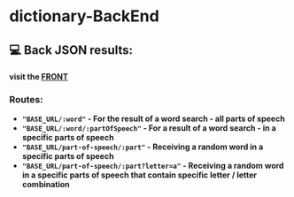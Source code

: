 # dictionary-BackEnd

## 💻 Back JSON results:

#### visit the  **[FRONT](https://github.com/tsoriLache/dictonary-FrontEnd)**

### Routes:

- **`"BASE_URL/:word"` - For the result of a word search - all parts of speech**
- **`"BASE_URL/:word/:partOfSpeech"` - For a result of a word search - in a specific parts of speech**
- **`"BASE_URL/part-of-speech/:part"` - Receiving a random word in a specific parts of speech**
- **`"BASE_URL/part-of-speech/:part?letter=a"` - Receiving a random word in a specific parts of speech that contain specific letter / letter combination**





